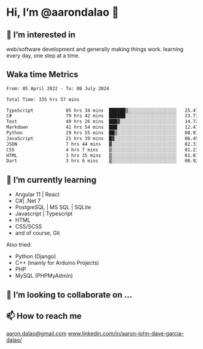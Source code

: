 # __Hi, I’m @aarondalao__ 👋 
## 👀 I’m interested in 
web/software development and generally making things work.
learning every day, one step at a time. 

## Waka time Metrics
<!--START_SECTION:waka-->

```txt
From: 05 April 2022 - To: 08 July 2024

Total Time: 335 hrs 57 mins

TypeScript            85 hrs 34 mins  ██████▒░░░░░░░░░░░░░░░░░░   25.47 %
C#                    79 hrs 42 mins  ██████░░░░░░░░░░░░░░░░░░░   23.73 %
Text                  49 hrs 26 mins  ███▓░░░░░░░░░░░░░░░░░░░░░   14.72 %
Markdown              41 hrs 54 mins  ███░░░░░░░░░░░░░░░░░░░░░░   12.47 %
Python                29 hrs 55 mins  ██▒░░░░░░░░░░░░░░░░░░░░░░   08.91 %
JavaScript            21 hrs 39 mins  █▓░░░░░░░░░░░░░░░░░░░░░░░   06.45 %
JSON                  7 hrs 44 mins   ▓░░░░░░░░░░░░░░░░░░░░░░░░   02.31 %
CSS                   4 hrs 7 mins    ▒░░░░░░░░░░░░░░░░░░░░░░░░   01.23 %
HTML                  3 hrs 35 mins   ▒░░░░░░░░░░░░░░░░░░░░░░░░   01.07 %
Dart                  3 hrs 6 mins    ▒░░░░░░░░░░░░░░░░░░░░░░░░   00.92 %
```

<!--END_SECTION:waka-->

## 🌱 I’m currently learning 

- Angular 11 | React 
- C#| .Net 7
- PostgreSQL | MS SQL | SQLite
- Javascript | Typescript
- HTML 
- CSS/SCSS
- and of course, Git 


Also tried:
- Python (Django)
- C++ (mainly for Arduino Projects)
- PHP
- MySQL (PHPMyAdmin)


## 💞️ I’m looking to collaborate on ...

## 📫 How to reach me 
aaron.dalao@gmail.com
www.linkedin.com/in/aaron-john-dave-garcia-dalao/

<!---
aarondalao/aarondalao is a ✨ special ✨ repository because its `README.md` (this file) appears on your GitHub profile.
You can click the Preview link to take a look at your changes.
--->
